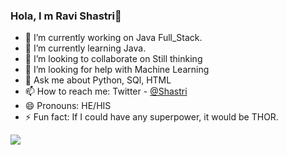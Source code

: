 ### Hola, I m Ravi Shastri👋

 
- 🔭 I’m currently working on Java Full_Stack.
- 🌱 I’m currently learning Java.
- 👯 I’m looking to collaborate on Still thinking
- 🤔 I’m looking for help with Machine Learning
- 💬 Ask me about Python, SQl, HTML
- 📫 How to reach me: Twitter - [@Shastri](https://twitter.com/ravisha15749806)
- 😄 Pronouns: HE/HIS
- ⚡ Fun fact: If I could have any superpower, it would be THOR.

<img src ="https://github-readme-stats.vercel.app/api?username=ravishastri9&&show_icons=true&title_color=ffffff&icon_color=bb2acf&text_color=FFFFFF&bg_color=000000">
 
